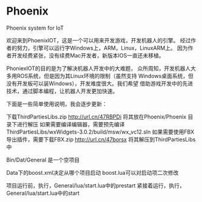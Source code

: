 # Phoenix
Phoenix system for IoT

欢迎来到PhoenixIOT，这是一个可以用来开发游戏，开发机器人的引擎。
经过作者的努力，引擎可以运行字Windows上，ARM，Linux，LinuxARM上。
因为作者开发经费紧张，没有续费Mac开发者，新版本IOS一直还未移植。

PhoniexIOT的目的是为了解决机器人开发中的大难题，
众所周知，开发机器人大多用ROS系统，但是因为其Linux环境的限制（虽然支持
Windows桌面系统，但没有开发板可以装Windows），开发难度很大。我们希望
借助游戏开发中的先进技术，通过脚本编程，让机器人开发更加快速。

下面是一些简单使用说明，我会逐步更新：

下载ThirdPartiesLibs.zip http://url.cn/47RBPDi 
将其放在Phoenix/Phoenix 目录下进行解压
如果需要编译编辑器，需要预先编译ThirdPartiesLibs/wxWidgets-3.0.2/build/msw/wx_vc12.sln
如果需要使用FBX导出插件，需要下载FBX.zip http://url.cn/47borsx
将其解压到ThirdPartiesLibs中

Bin/Dat/General 是一个空项目

Data下的boost.xml决定从哪个项目启动
boost.lua可以对启动项二次修改

项目运行前，执行，General/lua/start.lua中的prestart
紧接着运行，执行，General/lua/start.lua中的start
